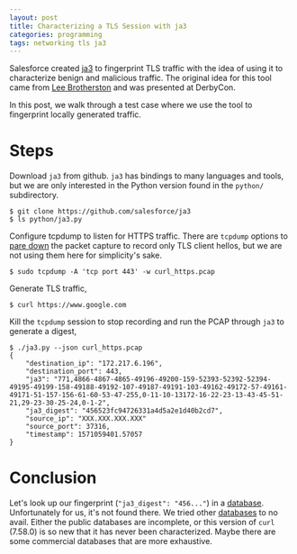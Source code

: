 ```yaml
---
layout: post
title: Characterizing a TLS Session with ja3
categories: programming
tags: networking tls ja3
---
```


Salesforce created
[ja3](https://engineering.salesforce.com/tls-fingerprinting-with-ja3-and-ja3s-247362855967)
to fingerprint TLS traffic with the idea of using it to characterize benign and
malicious traffic.  The original idea for this tool came from [Lee
Brotherston](https://github.com/LeeBrotherston/tls-fingerprinting) and was
presented at DerbyCon.

In this post, we walk through a test case where we use the tool to fingerprint
locally generated traffic.

# Steps

Download `ja3` from github.  `ja3` has bindings to many languages and tools, but
we are only interested in the Python version found in the `python/`
subdirectory.

    $ git clone https://github.com/salesforce/ja3
    $ ls python/ja3.py

Configure tcpdump to listen for HTTPS traffic.  There are `tcpdump` options to
[pare down](https://tlsfingerprint.io/pcap) the packet capture to record only
TLS client hellos, but we are not using them here for simplicity's sake.

    $ sudo tcpdump -A 'tcp port 443' -w curl_https.pcap

Generate TLS traffic,

    $ curl https://www.google.com

Kill the `tcpdump` session to stop recording and run the PCAP through `ja3` to
generate a digest,

    $ ./ja3.py --json curl_https.pcap
    {
        "destination_ip": "172.217.6.196", 
        "destination_port": 443, 
        "ja3": "771,4866-4867-4865-49196-49200-159-52393-52392-52394-49195-49199-158-49188-49192-107-49187-49191-103-49162-49172-57-49161-49171-51-157-156-61-60-53-47-255,0-11-10-13172-16-22-23-13-43-45-51-21,29-23-30-25-24,0-1-2", 
        "ja3_digest": "456523fc94726331a4d5a2e1d40b2cd7", 
        "source_ip": "XXX.XXX.XXX.XXX"
        "source_port": 37316, 
        "timestamp": 1571059401.57057
    }

# Conclusion 

Let's look up our fingerprint (`"ja3_digest": "456..."`) in a
[database](https://raw.githubusercontent.com/salesforce/ja3/master/lists/osx-nix-ja3.csv).
Unfortunately for us, it's not found there.  We tried other
[databases](https://github.com/salesforce/ja3/tree/master/lists) to no avail.
Either the public databases are incomplete, or this version of `curl`
(7.58.0) is so new that it has never been characterized.  Maybe there are some
commercial databases that are more exhaustive.

